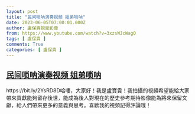 ```yaml
---
layout: post
title: "民间唢呐演奏视频 姐弟唢呐"
date: 2023-06-05T07:00:01.000Z
author: 盧保貴視覺影像
from: https://www.youtube.com/watch?v=3xzsWJcWagQ
tags: [ 盧保貴 ]
comments: True
categories: [ 盧保貴 ]
---
```

<!--1685948401000-->
[民间唢呐演奏视频 姐弟唢呐](https://www.youtube.com/watch?v=3xzsWJcWagQ)
------

<div>
https://bit.ly/2YsRD8D哈嘍，大家好！我是盧寶貴！我拍攝的視頻希望能給大家帶來貢獻能夠留存後世，能成為後人對現在的歷史參考期待影像能為將來保留文獻，給人們帶來更多的意義與思考。喜歡我的視頻記得評論哦！
</div>
